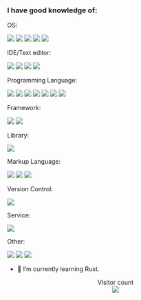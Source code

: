 ### I have good knowledge of:

OS:

[![](https://img.shields.io/badge/Windows-10-2376bc?style=flat-square&logo=windows&logoColor=ffffff)](https://www.microsoft.com/windows/get-windows-10)
[![](https://img.shields.io/badge/Windows-7-2376bc?style=flat-square&logo=windows&logoColor=ffffff)](https://www.microsoft.com/windows/get-windows-10)
[![](https://img.shields.io/badge/Linux-Arch-2376bc?style=flat-square&logo=archlinux&logoColor=ffffff)](https://archlinux.org/)
[![](https://img.shields.io/badge/Linux-Debian-2376bc?style=flat-square&logo=debian&logoColor=ffffff)](https://debian.org/)
[![](https://img.shields.io/badge/Linux-Kali-2376bc?style=flat-square&logo=kalilinux&logoColor=ffffff)](https://kali.org/)

IDE/Text editor:

[![](https://img.shields.io/badge/IDE-Visual%20Studio%20Code-blue?style=flat-square&logo=visual-studio-code&logoColor=ffffff)](https://code.visualstudio.com/)
[![](https://img.shields.io/badge/IDE-Visual%20Studio-purple?style=flat-square&logo=visual-studio&logoColor=ffffff)](https://visualstudio.microsoft.com/)
[![](https://img.shields.io/badge/TextEditor-Notepad++-00AA00?style=flat-square&logo=notepadplusplus&logoColor=ffffff)](https://notepad-plus-plus.org/)
[![](https://img.shields.io/badge/TextEditor-GNU%20nano-AA00EE?style=flat-square&logo=nano&logoColor=ffffff)](https://www.nano-editor.org/)

Programming Language:

[![](https://img.shields.io/badge/-Rust-DD3545?style=flat-square&logo=rust&logoColor=ffffff)](https://www.rust-lang.org/)
[![](https://img.shields.io/badge/-Python-3776AB?style=flat-square&logo=python&logoColor=ffffff)](https://www.python.org/)
[![](https://img.shields.io/badge/PHP-aa0099?style=flat-square&logo=PHP&logoColor=ffffff)](https://php.net)
[![](https://img.shields.io/badge/C%23-43853d?style=flat-square&logo=CSharp&logoColor=ffffff)](https://docs.microsoft.com/en-us/dotnet/csharp/)
[![](https://img.shields.io/badge/C-004499?style=flat-square&logo=C&logoColor=ffffff)](https://www.gnu.org/software/gnu-c-manual/gnu-c-manual.html)
[![](https://img.shields.io/badge/TypeScript-004499?style=flat-square&logo=TypeScript&logoColor=ffffff)]()
[![](https://img.shields.io/badge/JavaScript-EEEE00?style=flat-square&logo=JavaScript&logoColor=000000)]()

Framework:

[![](https://img.shields.io/badge/React-cb3837?style=flat-square&logo=React&logoColor=ffffff)](https://reactjs.org/)
[![](https://img.shields.io/badge/.NET-7d73a1?style=flat-square&logo=dotnet&logoColor=ffffff)](https://dotnet.org/)

Library:

[![](https://img.shields.io/badge/-jQuery-883545?style=flat-square&logo=jquery&logoColor=white)](https://jquery.com/)

Markup Language:

[![](https://img.shields.io/badge/-Markdown-003545?style=flat-square&logo=markdown&logoColor=white)](https://daringfireball.net/projects/markdown/)
[![](https://img.shields.io/badge/-HTML-00AA45?style=flat-square&logo=html&logoColor=white)]()
[![](https://img.shields.io/badge/-CSS-AA3545?style=flat-square&logo=html&logoColor=white)]()

Version Control:

[![](https://img.shields.io/badge/-git-f05032?style=flat-square&logo=git&logoColor=white)](https://git-scm.com/)

Service:

[![](https://img.shields.io/badge/-GitHub-23163d?style=flat-square&logo=git&logoColor=white)](https://github.com/)

Other:

[![](https://img.shields.io/badge/-Docker-2496ED?style=flat-square&logo=docker&logoColor=ffffff)](https://www.docker.com/)
[![](https://img.shields.io/badge/-MySQL-003545?style=flat-square&logo=mysql&logoColor=white)](https://www.mysql.com/)
[![](https://img.shields.io/badge/-iptables-333533?style=flat-square&logo=mysql&logoColor=white)]()


- 🌱 I’m currently learning Rust.


<p align="center">
  Visitor count<br>
  <img src="https://profile-counter.glitch.me/malhwiu/count.svg" />
</p>